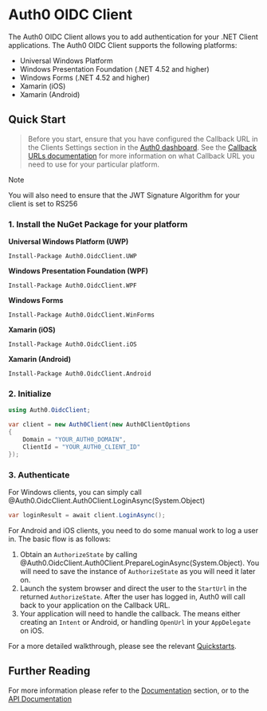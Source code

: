 # Auth0 OIDC Client

The Auth0 OIDC Client allows you to add authentication for your .NET Client applications. The Auth0 OIDC Client supports the following platforms:

* Universal Windows Platform
* Windows Presentation Foundation (.NET 4.52 and higher)
* Windows Forms (.NET 4.52 and higher)
* Xamarin (iOS)
* Xamarin (Android)

## Quick Start

> Before you start, ensure that you have configured the Callback URL in the Clients Settings section in the [Auth0 dashboard](https://manage.auth0.com/#/). See the [Callback URLs documentation](documentation/getting-started/callbacks.md) for more information on what Callback URL you need to use for your particular platform.

> [!Note]
> You will also need to ensure that the JWT Signature Algorithm for your client is set to RS256

### 1. Install the NuGet Package for your platform

**Universal Windows Platform (UWP)**

```text
Install-Package Auth0.OidcClient.UWP
```

**Windows Presentation Foundation (WPF)**

```text
Install-Package Auth0.OidcClient.WPF
```

**Windows Forms**

```text
Install-Package Auth0.OidcClient.WinForms
```

**Xamarin (iOS)**

```text
Install-Package Auth0.OidcClient.iOS
```

**Xamarin (Android)**

```text
Install-Package Auth0.OidcClient.Android
```


### 2. Initialize 

```csharp
using Auth0.OidcClient;

var client = new Auth0Client(new Auth0ClientOptions
{
    Domain = "YOUR_AUTH0_DOMAIN",
    ClientId = "YOUR_AUTH0_CLIENT_ID"
});
```

### 3. Authenticate

For Windows clients, you can simply call @Auth0.OidcClient.Auth0Client.LoginAsync(System.Object)

```csharp
var loginResult = await client.LoginAsync();
```

For Android and iOS clients, you need to do some manual work to log a user in. The basic flow is as follows:

1. Obtain an `AuthorizeState` by calling @Auth0.OidcClient.Auth0Client.PrepareLoginAsync(System.Object). You will need to save the instance of `AuthorizeState` as you will need it later on.
2. Launch the system browser and direct the user to the `StartUrl` in the returned `AuthorizeState`. After the user has logged in, Auth0 will call back to your application on the Callback URL.
3. Your application will need to handle the callback. The means either creating an `Intent` or Android, or handling `OpenUrl` in your `AppDelegate` on iOS.

For a more detailed walkthrough, please see the relevant [Quickstarts](https://auth0.com/docs/quickstart/native).

## Further Reading

For more information please refer to the [Documentation](documentation/intro.md) section, or to the [API Documentation](api/index.md)